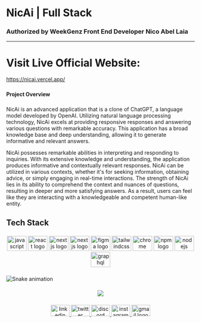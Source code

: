 # NicAi | Full Stack
### Authorized by WeekGenz Front End Developer Nico Abel Laia
------------
# Visit Live Official Website:
https://nicai.vercel.app/

###

<h4 align="left">Project Overview</h4>

###

<p align="left">
NicAi is an advanced application that is a clone of ChatGPT, a language model developed by OpenAI. Utilizing natural language processing technology, NicAi excels at providing responsive responses and answering various questions with remarkable accuracy. This application has a broad knowledge base and deep understanding, allowing it to generate informative and relevant answers.

NicAi possesses remarkable abilities in interpreting and responding to inquiries. With its extensive knowledge and understanding, the application produces informative and contextually relevant responses. NicAi can be utilized in various contexts, whether it's for seeking information, obtaining advice, or simply engaging in real-time interactions. The strength of NicAi lies in its ability to comprehend the context and nuances of questions, resulting in deeper and more satisfying answers. As a result, users can feel like they are interacting with a knowledgeable and competent human-like entity.</p>

###

<h2 align="left">Tech Stack</h2>

###

<div align="center">
  <img src="https://cdn.jsdelivr.net/gh/devicons/devicon/icons/javascript/javascript-original.svg" height="40" width="52" alt="javascript logo"  />
  <img src="https://cdn.jsdelivr.net/gh/devicons/devicon/icons/react/react-original.svg" height="40" width="52" alt="react logo"  />
  <img src="https://cdn.jsdelivr.net/gh/devicons/devicon/icons/nextjs/nextjs-original.svg" height="40" width="52" alt="nextjs logo"  />
  <img src="https://cdn.jsdelivr.net/gh/devicons/devicon/icons/typescript/typescript-original.svg" height="40" width="52" alt="nextjs logo"  />
  <img src="https://cdn.jsdelivr.net/gh/devicons/devicon/icons/figma/figma-original.svg" height="40" width="52" alt="figma logo"  />
  <img src="https://cdn.jsdelivr.net/gh/devicons/devicon/icons/tailwindcss/tailwindcss-original-wordmark.svg" height="40" width="52" alt="tailwindcss logo"  />
  <img src="https://cdn.jsdelivr.net/gh/devicons/devicon/icons/chrome/chrome-original.svg" height="40" width="52" alt="chrome logo"  />
  <img src="https://cdn.jsdelivr.net/gh/devicons/devicon/icons/npm/npm-original-wordmark.svg" height="40" width="52" alt="npm logo"  />
  <img src="https://cdn.jsdelivr.net/gh/devicons/devicon/icons/nodejs/nodejs-original.svg" height="40" width="52" alt="nodejs logo"  />
  <img src="https://cdn.jsdelivr.net/gh/devicons/devicon/icons/graphql/graphql-plain.svg" height="40" width="52" alt="graphql logo"  />
</div>

###

<img src="https://raw.githubusercontent.com/NicoAL95/NicoAL95/output/snake.svg" alt="Snake animation" />

###

<div align="center">
  <img src="https://profile-counter.glitch.me/NicoAL95/count.svg?"  />
</div>

###

<div align="center">
  <a href="https://www.linkedin.com/in/nicoabellaia/" target="_blank">
    <img src="https://raw.githubusercontent.com/maurodesouza/profile-readme-generator/master/src/assets/icons/social/linkedin/default.svg" width="50" height="30" alt="linkedin logo"  />
  </a>
  <a href="https://twitter.com/nicoabellaia" target="_blank">
    <img src="https://raw.githubusercontent.com/maurodesouza/profile-readme-generator/master/src/assets/icons/social/twitter/default.svg" width="50" height="30" alt="twitter logo"  />
  </a>
  <a href="https://discordapp.com/users/532832972852690945" target="_blank">
    <img src="https://raw.githubusercontent.com/maurodesouza/profile-readme-generator/master/src/assets/icons/social/discord/default.svg" width="50" height="30" alt="discord logo"  />
  </a>
  <a href="https://www.instagram.com/nicoabellaia/" target="_blank">
    <img src="https://raw.githubusercontent.com/maurodesouza/profile-readme-generator/master/src/assets/icons/social/instagram/default.svg" width="50" height="30" alt="instagram logo"  />
  </a>
  <a href="nicoabellaia@gmail.com" target="_blank">
    <img src="https://raw.githubusercontent.com/maurodesouza/profile-readme-generator/master/src/assets/icons/social/gmail/default.svg" width="50" height="30" alt="gmail logo"  />
  </a>
</div>

###
